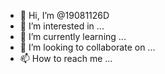 - 👋 Hi, I’m @19081126D
- 👀 I’m interested in ...
- 🌱 I’m currently learning ...
- 💞️ I’m looking to collaborate on ...
- 📫 How to reach me ...

<!---
19081126D/19081126D is a ✨ special ✨ repository because its `README.md` (this file) appears on your GitHub profile.
You can click the Preview link to take a look at your changes.
--->
